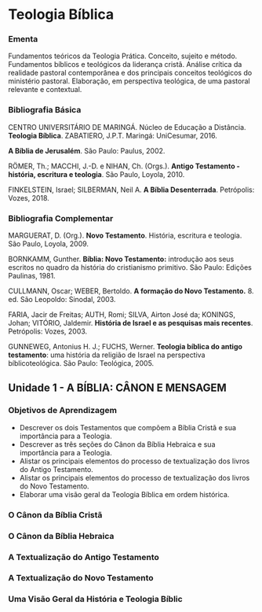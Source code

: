 # Teologia Bíblica

### Ementa

Fundamentos teóricos da Teologia Prática. Conceito, sujeito e método. Fundamentos bíblicos e teológicos da liderança cristã. Análise crítica da realidade pastoral contemporânea e dos principais conceitos teológicos do ministério pastoral. Elaboração, em perspectiva teológica, de uma pastoral relevante e contextual. 

### Bibliografia Básica

CENTRO UNIVERSITÁRIO DE MARINGÁ. Núcleo de Educação a Distância. **Teologia Bíblica**. ZABATIERO, J.P.T. Maringá: UniCesumar, 2016.

**A Bíblia de Jerusalém**. São Paulo: Paulus, 2002.

RÖMER, Th.; MACCHI, J.-D. e NIHAN, Ch. (Orgs.). **Antigo Testamento - história, escritura e teologia**.  São Paulo, Loyola, 2010.

FINKELSTEIN, Israel; SILBERMAN, Neil A. **A Bíblia Desenterrada**. Petrópolis: Vozes, 2018.

### Bibliografia Complementar

MARGUERAT, D. (Org.). **Novo Testamento**. História, escritura e teologia. São Paulo, Loyola, 2009. 

BORNKAMM, Gunther. **Bíblia: Novo Testamento:** introdução aos seus escritos no quadro da história do cristianismo primitivo. São Paulo: Edições Paulinas, 1981.

CULLMANN, Oscar; WEBER, Bertoldo. **A formação do Novo Testamento.** 8. ed. São Leopoldo: Sinodal, 
2003.

FARIA, Jacir de Freitas; AUTH, Romi; SILVA, Airton José da; KONINGS, Johan; VITÓRIO, Jaldemir. **História de Israel e as pesquisas mais recentes**. Petrópolis: Vozes, 2003.

GUNNEWEG, Antonius H. J.; FUCHS, Werner. **Teologia bíblica do antigo testamento**: uma história  da religião de Israel na perspectiva bíblicoteológica. São Paulo: Teológica, 2005.

## Unidade 1 - A BÍBLIA: CÂNON E MENSAGEM

### Objetivos de Aprendizagem

- Descrever os dois Testamentos que compõem a Bíblia Cristã e sua importância para a Teologia.
- Descrever as três seções do Cânon da Bíblia Hebraica e sua importância para a Teologia.
- Alistar os principais elementos do processo de textualização dos livros do Antigo Testamento.
- Alistar os principais elementos do processo de textualização dos livros do Novo Testamento.
- Elaborar uma visão geral da Teologia Bíblica em ordem histórica.

### O Cânon da Bíblia Cristã

### O Cânon da Bíblia Hebraica

### A Textualização do Antigo Testamento

### A Textualização do Novo Testamento

### Uma Visão Geral da História e Teologia Bíblic